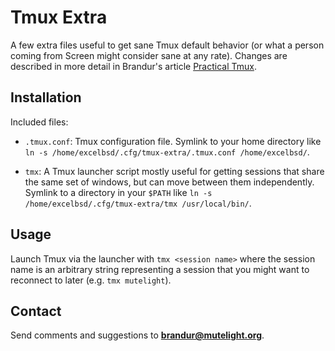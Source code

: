 Tmux Extra
==========

A few extra files useful to get sane Tmux default behavior (or what a person coming from Screen might consider sane at any rate). Changes are described in more detail in Brandur's article [Practical Tmux](http://mutelight.org/articles/practical-tmux).

Installation
------------

Included files:

* `.tmux.conf`: Tmux configuration file. Symlink to your home directory like `ln -s /home/excelbsd/.cfg/tmux-extra/.tmux.conf /home/excelbsd/`.

* `tmx`: A Tmux launcher script mostly useful for getting sessions that share the same set of windows, but can move between them independently. Symlink to a directory in your `$PATH` like `ln -s /home/excelbsd/.cfg/tmux-extra/tmx /usr/local/bin/`.

Usage
-----

Launch Tmux via the launcher with `tmx <session name>` where the session name is an arbitrary string representing a session that you might want to reconnect to later (e.g. `tmx mutelight`).

Contact
-------

Send comments and suggestions to **brandur@mutelight.org**.
